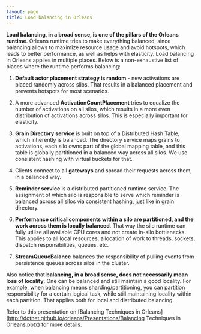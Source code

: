 ```yaml
---
layout: page
title: Load balancing in Orleans
---
```

**Load balancing, in a broad sense, is one of the pillars of the Orleans runtime**. Orleans runtime tries to make everything balanced, since balancing allows to maximize resource usage and avoid hotspots, which leads to better performance, as well as helps with elasticity. Load balancing in Orleans applies in multiple places. Below is a non-exhaustive list of places where the runtime performs balancing:

1.	**Default actor placement strategy is random** - new activations are placed randomly across silos. That results in a balanced placement and prevents hotspots for most scenarios. 

2.	A more advanced **ActivationCountPlacement** tries to equalize the number of activations on all silos, which results in a more even distribution of activations across silos. This is especially important for elasticity.

3.	**Grain Directory service** is built on top of a Distributed Hash Table, which inherently is balanced. The directory service maps grains to activations, each silo owns part of the global mapping table, and this table is globally partitioned in a balanced way across all silos. We use consistent hashing with virtual buckets for that.

4.	Clients connect to all **gateways** and spread their requests across them, in a balanced way.

5.	**Reminder service** is a distributed partitioned runtime service. The assignment of which silo is responsible to serve which reminder is balanced across all silos via consistent hashing, just like in grain directory.

6.	**Performance critical components within a silo are partitioned, and the work across them is locally balanced**. That way the silo runtime can fully utilize all available CPU cores and not create in-silo bottlenecks. This applies to all local resources: allocation of work to threads, sockets, dispatch responsibilities, queues, etc.

7.	**StreamQueueBalance** balances the responsibility of pulling events from persistence queues across silos in the cluster.

Also notice that **balancing, in a broad sense, does not necessarily mean loss of locality**. One can be balanced and still maintain a good locality. For example, when balancing means sharding/partitioning, you can partition responsibility for a certain logical task, while still maintaining  locality within each partition. That applies both for local and distributed balancing.

Refer to this presentation on [Balancing Techniques in Orleans](http://dotnet.github.io/orleans/Presentations/Balancing Techniques in Orleans.pptx) for more details.
